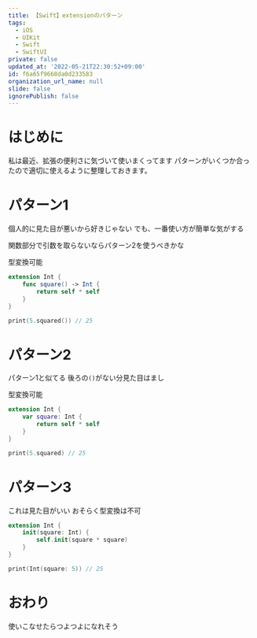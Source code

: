 ```yaml
---
title: 【Swift】extensionのパターン
tags:
  - iOS
  - UIKit
  - Swift
  - SwiftUI
private: false
updated_at: '2022-05-21T22:30:52+09:00'
id: f6a65f9668da0d233583
organization_url_name: null
slide: false
ignorePublish: false
---
```

# はじめに
私は最近、拡張の便利さに気づいて使いまくってます
パターンがいくつか合ったので適切に使えるように整理しておきます。

# パターン1
個人的に見た目が悪いから好きじゃない
でも、一番使い方が簡単な気がする

関数部分で引数を取らないならパターン2を使うべきかな

型変換可能
```swift
extension Int {
    func square() -> Int {
        return self * self
    }
}

print(5.squared()) // 25
```

# パターン2
パターン1と似てる
後ろの`()`がない分見た目はまし

型変換可能
```swift
extension Int {
    var square: Int {
        return self * self
    }
}

print(5.squared) // 25
```

# パターン3
これは見た目がいい
おそらく型変換は不可
```swift
extension Int {
    init(square: Int) {
        self.init(square * square)
    }
}

print(Int(square: 5)) // 25
```

# おわり
使いこなせたらつよつよになれそう
